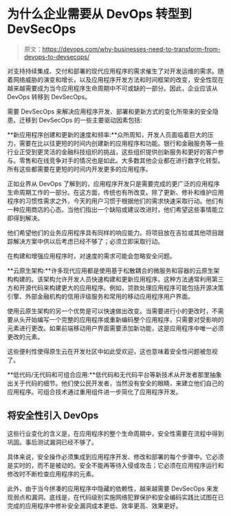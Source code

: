 # 为什么企业需要从 DevOps 转型到 DevSecOps

> 原文：<https://devops.com/why-businesses-need-to-transform-from-devops-to-devsecops/>

对支持持续集成、交付和部署的现代应用程序的需求催生了对开发运维的需求。随着网络威胁的演变和增长，以及应用程序开发方法和时间框架的改变，安全性现在越来越需要成为当今应用程序生命周期中不可或缺的一部分。因此，企业应该从 DevOps 转移到 DevSecOps。

需要 DevSecOps 来解决应用程序开发、部署和更新方式的变化所带来的安全隐患。迁移到 DevSecOps 的一些主要驱动因素包括:

**新应用程序创建和更新的速度和频率:**众所周知，开发人员面临着巨大的压力，需要在比以往更短的时间内创建新的应用程序和功能。银行和金融服务等一些行业正受到更灵活的金融科技组织的挑战，这些组织提供创新服务和更好的客户参与。零售和在线竞争对手的情况也是如此。大多数其他企业都在进行数字化转型。所有这些都需要在更短的时间内开发更多的应用程序。

正如业界从 DevOps 了解到的，应用程序开发只是需要完成的更广泛的应用程序生命周期工作的一部分。在这方面，传统也有所改变。除了更新、修补和维护应用程序的习惯性需求之外，今天的用户习惯于根据他们的需求快速采取行动。他们有一种应用商店的心态。当他们指出一个缺陷或建议改进时，他们希望这些事情能立即得到解决。

他们希望他们的业务应用程序具有同样的响应能力。将项目放在吉拉或其他项目跟踪解决方案中供以后考虑已经不够了；必须立即采取行动。

在构建和增强应用程序时，对速度的需求可能会忽略安全问题。

**云原生架构:**许多现代应用都是使用基于松散耦合的微服务和容器的云原生架构构建的。该架构允许开发人员快速构建和更新应用程序。这种方法通常利用第三方和开源代码来构建更大的应用程序。例如，贷款处理应用程序可能包括开源决策引擎、外部金融机构的信用评级服务和常用的移动应用程序用户界面。

使用云原生架构的另一个优势是可以快速做出改变。当需要进行小的更改时，不需要从头开始编写一个完整的应用程序或重新编码整个应用程序，只需要对受影响的元素进行更改。如果前端移动用户界面需要添加新功能，这是应用程序中唯一必须更改的元素。

这些便利性使得原生云在开发社区中如此受欢迎，这也意味着安全性问题被忽视了。

**低代码/无代码和可组合应用:**低代码和无代码平台等新技术从开发者那里抽象出关于代码的细节。他们使公民开发者，当然没有安全的眼睛，来建立他们自己的应用程序。可组合技术通过重用组件进一步简化了应用程序开发。

## 将安全性引入 DevOps

这些行业变化的含义是，在应用程序的整个生命周期中，安全性需要在流程中得到巩固。事后测试漏洞已经不够了。

具体来说，安全操作必须集成到应用程序开发、修改和部署的每个步骤中。它必须是实时的，而不是被动的。安全不能再等待入侵或攻击；它必须在应用程序运行和修改时不断检查应用程序的元素。

此外，由于当今拼凑的应用程序中隐藏的依赖性，越来越需要 DevSecOps 来发现弱点和漏洞。底线是，在代码级别实施网络犯罪保护和安全编码实践比试图在已完成的应用程序中修补安全漏洞成本更低、效率更高、效果更好。